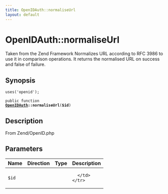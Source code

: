 ```yaml
---
title: OpenIDAuth::normaliseUrl
layout: default
---
```


# OpenIDAuth::normaliseUrl

Taken from the Zend Framework
Normalizes URL according to RFC 3986 to use it in comparison operations.
It returns the normalised URL on success and false of failure.

## Synopsis

<code>uses('openid');</code>

<code>public function <b><a href="OpenIDAuth">OpenIDAuth</a>::normaliseUrl</b>(<b>$id</b>)</code>

## Description

From Zend/OpenID.php

## Parameters

<table>
  <thead>
    <tr>
      <th>Name</th>
      <th>Direction</th>
      <th>Type</th>
      <th>Description</th>
    </tr>
  </thead>
  <tbody>
    <tr>
      <td><code>$id</code>
      <td><i></i></td>
      <td></td>
      <td>

      </td>
    </tr>
  </tbody>
</table>


